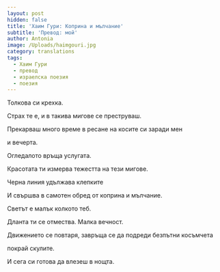 ```yaml
---
layout: post
hidden: false
title: 'Хаим Гури: Коприна и мълчание'
subtitle: 'Превод: мой'
author: Antonia
image: /Uploads/haimgouri.jpg
category: translations
tags:
  - Хаим Гури
  - превод
  - израелска поезия
  - поезия
---
```

Толкова си крехка.

Страх те е, и в такива мигове се преструваш.

Прекарваш много време в ресане на косите си заради мен

и вечерта.

Огледалото връща услугата.

Красотата ти измерва тежестта на тези мигове.

Черна линия удължава клепките

И свършва в самотен обред от коприна и мълчание.

Светът е малък колкото теб.

Дланта ти се отмества. Малка вечност.

Движението се повтаря, завръща се да подреди безпътни косъмчета

покрай скулите.

И сега си готова да влезеш в нощта.
